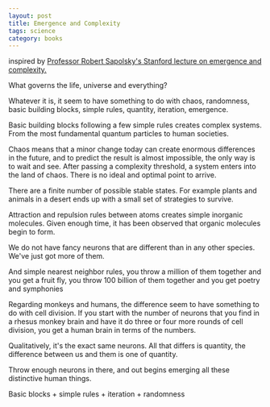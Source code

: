 ```yaml
---
layout: post
title: Emergence and Complexity 
tags: science
category: books 
---
```


inspired by [Professor Robert Sapolsky's Stanford lecture on emergence and complexity.](https://youtu.be/o_ZuWbX-CyE)

What governs the life, universe and everything? 

Whatever it is, it seem to have something to do with chaos, randomness, basic building blocks, simple rules, quantity, iteration, emergence. 

Basic building blocks following a few simple rules creates complex systems. From the most fundamental quantum particles to human societies. 

Chaos means that a minor change today can create enormous differences in the future, and to predict the result is almost impossible, the only way is to wait and see.  After passing a complexity threshold, a system enters into the land of chaos. There is no ideal and optimal point to arrive. 

There are a finite number of possible stable states. For example plants and animals in a desert ends up with a small set of strategies to survive.  

Attraction and repulsion rules between atoms creates simple inorganic molecules. Given enough time, it has been observed that organic molecules begin to form. 

We do not have fancy neurons that are different than in any other species. We've just got more of them.

And simple nearest neighbor rules, you throw a million of them together and you get a fruit fly, you throw 100 billion of them together and you get poetry and symphonies

Regarding monkeys and humans, the difference seem to have something to do with cell division.  If you start with the number of neurons that you find in a rhesus monkey brain and have it do three or four more rounds of cell division, you get a human brain in terms of the numbers.

Qualitatively, it's the exact same neurons. All that differs is quantity, the difference between us and them is one of quantity.

Throw enough neurons in there, and out begins emerging all these distinctive human things.

Basic blocks + simple rules + iteration + randomness 


